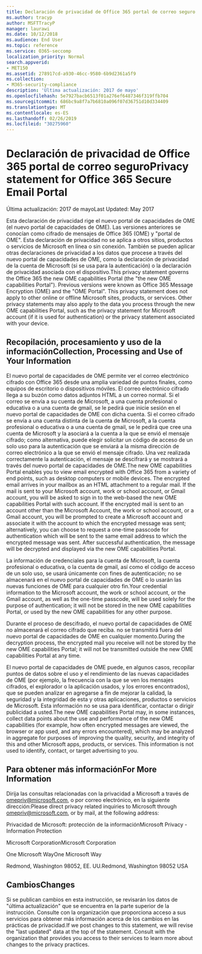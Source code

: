```yaml
---
title: Declaración de privacidad de Office 365 portal de correo seguro
ms.author: tracyp
author: MSFTTracyP
manager: laurawi
ms.date: 10/12/2018
ms.audience: End User
ms.topic: reference
ms.service: O365-seccomp
localization_priority: Normal
search.appverid:
- MET150
ms.assetid: 278917cd-a930-46cc-9580-6b9d2361a5f9
ms.collection:
- M365-security-compliance
description: 'Última actualización: 2017 de mayo'
ms.openlocfilehash: 5e7927bacb6513f01a276ef6487346f319ffb704
ms.sourcegitcommit: 686bc9a8f7a7b6810a096f07d36751d10d334409
ms.translationtype: MT
ms.contentlocale: es-ES
ms.lasthandoff: 02/26/2019
ms.locfileid: "30275960"
---
```

# <a name="privacy-statement-for-office-365-secure-email-portal"></a><span data-ttu-id="0c1e6-103">Declaración de privacidad de Office 365 portal de correo seguro</span><span class="sxs-lookup"><span data-stu-id="0c1e6-103">Privacy statement for Office 365 Secure Email Portal</span></span>

<span data-ttu-id="0c1e6-104">Última actualización: 2017 de mayo</span><span class="sxs-lookup"><span data-stu-id="0c1e6-104">Last Updated: May 2017</span></span>
  
<span data-ttu-id="0c1e6-p101">Esta declaración de privacidad rige el nuevo portal de capacidades de OME (el nuevo portal de capacidades de OME). Las versiones anteriores se conocían como cifrado de mensajes de Office 365 (OME) y "portal de OME". Esta declaración de privacidad no se aplica a otros sitios, productos o servicios de Microsoft en línea o sin conexión. También se pueden aplicar otras declaraciones de privacidad a los datos que procese a través del nuevo portal de capacidades de OME, como la declaración de privacidad de la cuenta de Microsoft (si se usa para la autenticación) o la declaración de privacidad asociada con el dispositivo.</span><span class="sxs-lookup"><span data-stu-id="0c1e6-p101">This privacy statement governs the Office 365 the new OME capabilities Portal (the "the new OME capabilities Portal"). Previous versions were known as Office 365 Message Encryption (OME) and the "OME Portal". This privacy statement does not apply to other online or offline Microsoft sites, products, or services. Other privacy statements may also apply to the data you process through the new OME capabilities Portal, such as the privacy statement for Microsoft account (if it is used for authentication) or the privacy statement associated with your device.</span></span>
  
## <a name="collection-processing-and-use-of-your-information"></a><span data-ttu-id="0c1e6-109">Recopilación, procesamiento y uso de la información</span><span class="sxs-lookup"><span data-stu-id="0c1e6-109">Collection, Processing and Use of Your Information</span></span>

<span data-ttu-id="0c1e6-p102">El nuevo portal de capacidades de OME permite ver el correo electrónico cifrado con Office 365 desde una amplia variedad de puntos finales, como equipos de escritorio o dispositivos móviles. El correo electrónico cifrado llega a su buzón como datos adjuntos HTML a un correo normal. Si el correo se envía a su cuenta de Microsoft, a una cuenta profesional o educativa o a una cuenta de gmail, se le pedirá que inicie sesión en el nuevo portal de capacidades de OME con dicha cuenta. Si el correo cifrado se envía a una cuenta distinta de la cuenta de Microsoft, a la cuenta profesional o educativa o a una cuenta de gmail, se le pedirá que cree una cuenta de Microsoft y la asociará a la cuenta a la que se envió el mensaje cifrado; como alternativa, puede elegir solicitar un código de acceso de un solo uso para la autenticación que se enviará a la misma dirección de correo electrónico a la que se envió el mensaje cifrado. Una vez realizada correctamente la autenticación, el mensaje se descifrará y se mostrará a través del nuevo portal de capacidades de OME.</span><span class="sxs-lookup"><span data-stu-id="0c1e6-p102">The new OME capabilities Portal enables you to view email encrypted with Office 365 from a variety of end points, such as desktop computers or mobile devices. The encrypted email arrives in your mailbox as an HTML attachment to a regular mail. If the mail is sent to your Microsoft account, work or school account, or Gmail account, you will be asked to sign in to the web-based the new OME capabilities Portal with such account. If the encrypted mail is sent to an account other than the Microsoft Account, the work or school account, or a Gmail account, you will be prompted to create a Microsoft account and associate it with the account to which the encrypted message was sent; alternatively, you can choose to request a one-time passcode for authentication which will be sent to the same email address to which the encrypted message was sent. After successful authentication, the message will be decrypted and displayed via the new OME capabilities Portal.</span></span>
  
<span data-ttu-id="0c1e6-115">La información de credenciales para la cuenta de Microsoft, la cuenta profesional o educativa, o la cuenta de gmail, así como el código de acceso de un solo uso, se usará únicamente con fines de autenticación; no se almacenará en el nuevo portal de capacidades de OME o lo usarán las nuevas funciones de OME para cualquier otro fin.</span><span class="sxs-lookup"><span data-stu-id="0c1e6-115">Your credential information to the Microsoft account, the work or school account, or the Gmail account, as well as the one-time passcode, will be used solely for the purpose of authentication; it will not be stored in the new OME capabilities Portal, or used by the new OME capabilities for any other purpose.</span></span>
  
<span data-ttu-id="0c1e6-116">Durante el proceso de descifrado, el nuevo portal de capacidades de OME no almacenará el correo cifrado que reciba. no se transmitirá fuera del nuevo portal de capacidades de OME en cualquier momento.</span><span class="sxs-lookup"><span data-stu-id="0c1e6-116">During the decryption process, the encrypted mail you receive will not be stored by the new OME capabilities Portal; it will not be transmitted outside the new OME capabilities Portal at any time.</span></span>
  
<span data-ttu-id="0c1e6-p103">El nuevo portal de capacidades de OME puede, en algunos casos, recopilar puntos de datos sobre el uso y el rendimiento de las nuevas capacidades de OME (por ejemplo, la frecuencia con la que se ven los mensajes cifrados, el explorador o la aplicación usados, y los errores encontrados), que se pueden analizar en agregarse a fin de mejorar la calidad, la seguridad y la integridad de esta y otras aplicaciones, productos o servicios de Microsoft. Esta información no se usa para identificar, contactar o dirigir publicidad a usted.</span><span class="sxs-lookup"><span data-stu-id="0c1e6-p103">The new OME capabilities Portal may, in some instances, collect data points about the use and performance of the new OME capabilities (for example, how often encrypted messages are viewed, the browser or app used, and any errors encountered), which may be analyzed in aggregate for purposes of improving the quality, security, and integrity of this and other Microsoft apps, products, or services. This information is not used to identify, contact, or target advertising to you.</span></span>
  
## <a name="for-more-information"></a><span data-ttu-id="0c1e6-119">Para obtener más información</span><span class="sxs-lookup"><span data-stu-id="0c1e6-119">For More Information</span></span>

<span data-ttu-id="0c1e6-120">Dirija las consultas relacionadas con la privacidad a Microsoft a través de [omepriv@microsoft.com](mailto:omepriv@microsoft.com), o por correo electrónico, en la siguiente dirección:</span><span class="sxs-lookup"><span data-stu-id="0c1e6-120">Please direct privacy related inquiries to Microsoft through [omepriv@microsoft.com](mailto:omepriv@microsoft.com), or by mail, at the following address:</span></span>
  
<span data-ttu-id="0c1e6-121">Privacidad de Microsoft: protección de la información</span><span class="sxs-lookup"><span data-stu-id="0c1e6-121">Microsoft Privacy - Information Protection</span></span>
  
<span data-ttu-id="0c1e6-122">Microsoft Corporation</span><span class="sxs-lookup"><span data-stu-id="0c1e6-122">Microsoft Corporation</span></span>
  
<span data-ttu-id="0c1e6-123">One Microsoft Way</span><span class="sxs-lookup"><span data-stu-id="0c1e6-123">One Microsoft Way</span></span>
  
<span data-ttu-id="0c1e6-124">Redmond, Washington 98052, EE. UU.</span><span class="sxs-lookup"><span data-stu-id="0c1e6-124">Redmond, Washington 98052 USA</span></span>
  
## <a name="changes"></a><span data-ttu-id="0c1e6-125">Cambios</span><span class="sxs-lookup"><span data-stu-id="0c1e6-125">Changes</span></span>

<span data-ttu-id="0c1e6-p104">Si se publican cambios en esta instrucción, se revisarán los datos de "última actualización" que se encuentra en la parte superior de la instrucción. Consulte con la organización que proporciona acceso a sus servicios para obtener más información acerca de los cambios en las prácticas de privacidad.</span><span class="sxs-lookup"><span data-stu-id="0c1e6-p104">If we post changes to this statement, we will revise the "last updated" data at the top of the statement. Consult with the organization that provides you access to their services to learn more about changes to the privacy practices.</span></span>
  

